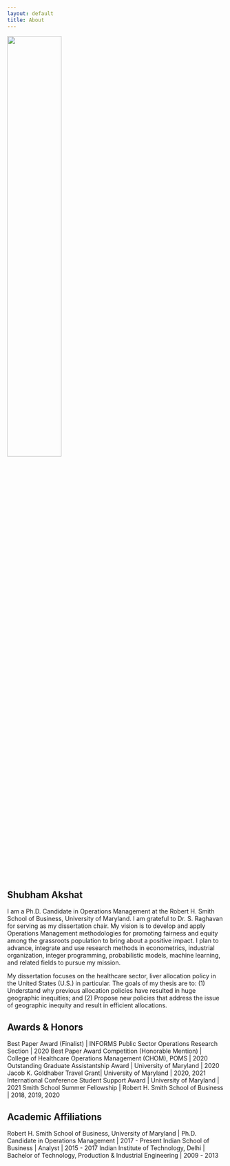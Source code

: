 ```yaml
---
layout: default
title: About
---
```


<img class="center" src="{{ site.baseurl }}public/profile.jpeg" width="50%"/>

## Shubham Akshat

I am a Ph.D. Candidate in Operations Management at the Robert H. Smith School of Business, University of Maryland. I am grateful to Dr. S. Raghavan for serving as my dissertation chair. My vision is to develop and apply Operations Management methodologies for promoting fairness and equity among the grassroots population to bring about a positive impact. I plan to advance, integrate and use research methods in econometrics, industrial organization, integer programming, probabilistic models, machine learning, and related fields to pursue my mission.

My dissertation focuses on the healthcare sector, liver allocation policy in the United States (U.S.) in particular. The goals of my thesis are to: (1) Understand why previous allocation policies have resulted in huge geographic inequities; and (2) Propose new policies that address the issue of geographic inequity and result in efficient allocations.

## Awards & Honors

Best Paper Award (Finalist) | INFORMS Public Sector Operations Research Section | 2020
Best Paper Award Competition (Honorable Mention) | College of Healthcare Operations Management (CHOM), POMS | 2020
Outstanding Graduate Assistantship Award | University of Maryland | 2020
Jacob K. Goldhaber Travel Grant| University of Maryland | 2020, 2021
International Conference Student Support Award | University of Maryland | 2021
Smith School Summer Fellowship | Robert H. Smith School of Business | 2018, 2019, 2020

## Academic Affiliations

Robert H. Smith School of Business, University of Maryland | Ph.D. Candidate in Operations Management | 2017 - Present
Indian School of Business | Analyst | 2015 - 2017
Indian Institute of Technology, Delhi | Bachelor of Technology, Production & Industrial Engineering | 2009 - 2013
